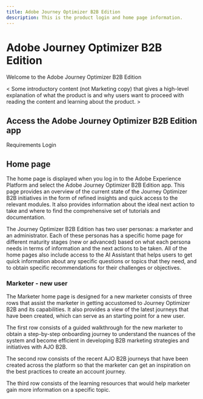 ```yaml
---
title: Adobe Journey Optimizer B2B Edition
description: This is the product login and home page information.
---
```


# Adobe Journey Optimizer B2B Edition

Welcome to the Adobe Journey Optimizer B2B Edition

< Some introductory content (not Marketing copy) that gives a high-level explanation of what the product is and why users want to proceed with reading the content and learning about the product. >

## Access the Adobe Journey Optimizer B2B Edition app

Requirements
Login

## Home page

The home page is displayed when you log in to the Adobe Experience Platform and select the Adobe Journey Optimizer B2B Edition app. This page provides an overview of the current state of the Journey Optimizer B2B initiatives in the form of refined insights and quick access to the relevant modules. It also provides information about the ideal next action to take and where to find the comprehensive set of tutorials and documentation.

The Journey Optimizer B2B Edition has two user personas: a marketer and an administrator. Each of these personas has a specific home page for different maturity stages (new or advanced) based on what each persona needs in terms of information and the next actions to be taken. All of the home pages also include access to the AI Assistant that helps users to get quick information about any specific questions or topics that they need, and to obtain specific recommendations for their challenges or objectives.

### Marketer - new user

The Marketer home page is designed for a new marketer consists of three rows that assist the marketer in getting accustomed to Journey Optimizer B2B and its capabilities. It also provides a view of the latest journeys that have been created, which can serve as an starting point for a new user.

The first row consists of a guided walkthrough for the new marketer to obtain a step-by-step onboarding journey to understand the nuances of the system and become efficient in developing B2B marketing strategies and initiatives with AJO B2B.

The second row consists of the recent AJO B2B journeys that have been created across the platform so that the marketer can get an inspiration on the best practices to create an account journey.

The third row consists of the learning resources that would help marketer gain more information on a specific topic.



